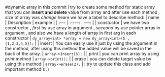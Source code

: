 #dynamic array
in this commit I try to create some method for static array that you can **insert and delete** value from array and after use each method , size of array was *change*
heare we have a tabel to describe method:
| name | Description | example |
| :---        |    :----:   |          ---: |
| constuctor | we have two constructor , *first* by use array in argument , *seceond* by use pointer array in argument , and also we have a length of array in first arg in each constructor | `dy_array<int> *array = new dy_array<int>(5 , {1,2,3,4,5});` |
| insert | You can easily use it just by using the argument in the method, after using this method the added value will be saved in the back of the array. | `array->insert(6);` |
| print | you can print array by using *print* method | `array->print();` |
| erase | you can delete target value by using this method | `array->erase(2);` |
i try to update this class and add important method's :)

